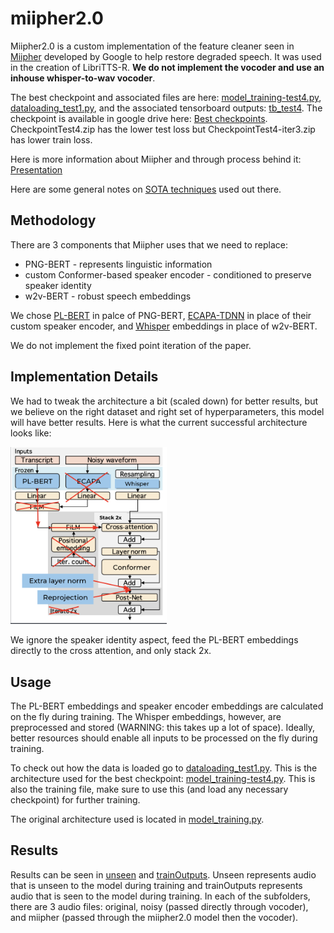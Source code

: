 # miipher2.0
Miipher2.0 is a custom implementation of the feature cleaner seen in [Miipher](https://arxiv.org/pdf/2303.01664.pdf) developed by Google to help restore degraded speech. It was used in the creation of LibriTTS-R. **We do not implement the vocoder and use an inhouse whisper-to-wav vocoder**.

The best checkpoint and associated files are here: [model_training-test4.py](https://github.com/ajaybati/miipher2.0/blob/main/model_training-test4.py), [dataloading_test1.py](https://github.com/ajaybati/miipher2.0/blob/main/dataloading_test1.py), and the associated tensorboard outputs: [tb_test4](https://github.com/ajaybati/miipher2.0/tree/main/tb_test4/miipher2). The checkpoint is available in google drive here: [Best checkpoints](https://drive.google.com/drive/folders/1ak6S3zPv-B0R8GXE-oKYWVJgf4ISNRG6?usp=sharing). CheckpointTest4.zip has the lower test loss but CheckpointTest4-iter3.zip has lower train loss.

Here is more information about Miipher and through process behind it: [Presentation](https://docs.google.com/presentation/d/1DbGY9jIiA8Gj6l3yPbz9z3JfDsNTqOHB59Fs_dq-DrM/edit?usp=sharing)


Here are some general notes on [SOTA techniques](https://docs.google.com/document/d/1JGwh8YdrtCTJpfHypn6vUG1Jn8HyIBXotkGXMsK72ko/edit?usp=sharing) used out there. 


## Methodology
There are 3 components that Miipher uses that we need to replace: 
- PNG-BERT - represents linguistic information 
- custom Conformer-based speaker encoder - conditioned to preserve speaker identity
- w2v-BERT - robust speech embeddings

We chose [PL-BERT](https://github.com/yl4579/PL-BERT) in palce of PNG-BERT, [ECAPA-TDNN](https://catalog.ngc.nvidia.com/orgs/nvidia/teams/nemo/models/ecapa_tdnn) in place of their custom speaker encoder, and [Whisper](https://github.com/openai/whisper) embeddings in place of w2v-BERT.

We do not implement the fixed point iteration of the paper.

## Implementation Details
We had to tweak the architecture a bit (scaled down) for better results, but we believe on the right dataset and right set of hyperparameters, this model will have better results. Here is what the current successful architecture looks like: 


[<img src="./images/featurecleaner.png" width="250"/>](./images/featurecleaner.png)

We ignore the speaker identity aspect, feed the PL-BERT embeddings directly to the cross attention, and only stack 2x.


## Usage
The PL-BERT embeddings and speaker encoder embeddings are calculated on the fly during training. The Whisper embeddings, however, are preprocessed and stored (WARNING: this takes up a lot of space). Ideally, better resources should enable all inputs to be processed on the fly during training. 

To check out how the data is loaded go to [dataloading_test1.py](https://github.com/ajaybati/miipher2.0/blob/main/dataloading_test1.py). This is the architecture used for the best checkpoint: [model_training-test4.py](https://github.com/ajaybati/miipher2.0/blob/main/model_training-test4.py). This is also the training file, make sure to use this (and load any necessary checkpoint) for further training.

The original architecture used is located in [model_training.py](https://github.com/ajaybati/miipher2.0/blob/main/model_training.py).


## Results

Results can be seen in [unseen](https://github.com/ajaybati/miipher2.0/tree/main/unseen) and [trainOutputs](https://github.com/ajaybati/miipher2.0/tree/main/trainOutputs). Unseen represents audio that is unseen to the model during training and trainOutputs represents audio that is seen to the model during training. In each of the subfolders, there are 3 audio files: original, noisy (passed directly through vocoder), and miipher (passed through the miipher2.0 model then the vocoder).